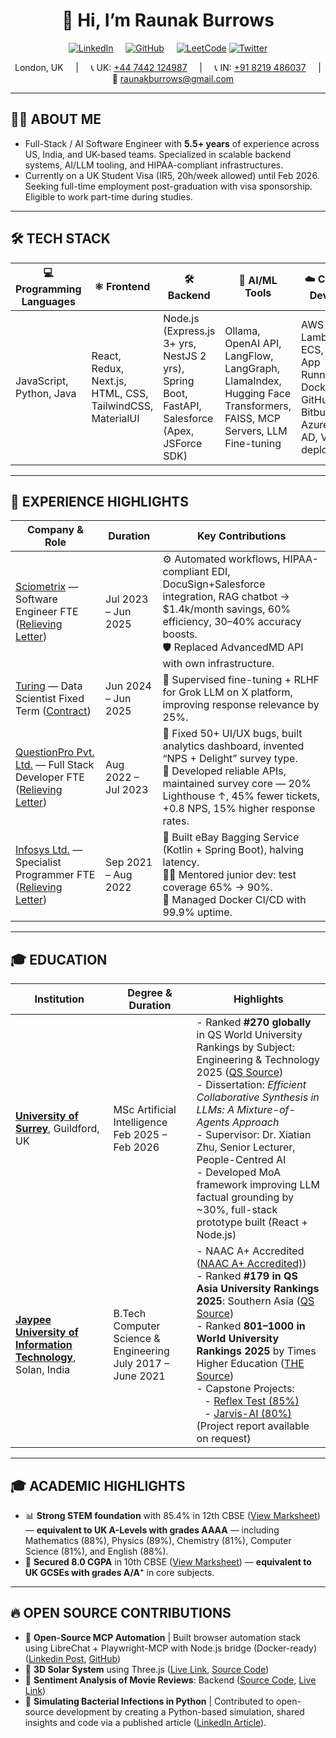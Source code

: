<div align="center">

# 👋 Hi, I’m Raunak Burrows

[![LinkedIn](https://img.shields.io/badge/-LinkedIn-blue?style=flat-square&logo=linkedin)](https://linkedin.com/in/raunak-burrows) &nbsp;&nbsp;&nbsp;
[![GitHub](https://img.shields.io/badge/-GitHub-black?style=flat-square&logo=github)](https://github.com/burrows99) &nbsp;&nbsp;&nbsp;
[![LeetCode](https://img.shields.io/badge/-LeetCode-FFA116?style=flat-square&logo=leetcode)](https://leetcode.com/u/raunakburrows/)
[![Twitter](https://img.shields.io/badge/-Twitter-1DA1F2?style=flat-square&logo=twitter)](https://x.com/burrows_raunak)


London, UK &nbsp;&nbsp;&nbsp; | &nbsp;&nbsp;&nbsp; 📞 UK: [+44 7442 124987](tel:+447442124987) &nbsp;&nbsp;&nbsp; | &nbsp;&nbsp;&nbsp; 📞 IN: [+91 8219 486037](tel:+918219486037) &nbsp;&nbsp;&nbsp; | &nbsp;&nbsp;&nbsp; 📧 raunakburrows@gmail.com

</div>

---

## 👨‍💻 ABOUT ME

- Full-Stack / AI Software Engineer with **5.5+ years** of experience across US, India, and UK-based teams. Specialized in scalable backend systems, AI/LLM tooling, and HIPAA-compliant infrastructures.
- Currently on a UK Student Visa (IR5, 20h/week allowed)
until Feb 2026. Seeking full-time employment post-graduation with visa sponsorship. Eligible to work part-time during studies.

---

## 🛠️ TECH STACK

| 💻 Programming Languages | ⚛️ Frontend                                               | 🛠️ Backend                                                                                     | 🤖 AI/ML Tools                                                                                                      | ☁️ Cloud / DevOps                                                                                          | 🗄️ Databases              | 🧩 Integrations & APIs                           |
| ------------------------ | --------------------------------------------------------- | ----------------------------------------------------------------------------------------------- | ------------------------------------------------------------------------------------------------------------------- | ---------------------------------------------------------------------------------------------------------- | -------------------------- | ------------------------------------------------ |
| JavaScript, Python, Java | React, Redux, Next.js, HTML, CSS, TailwindCSS, MaterialUI | Node.js (Express.js 3+ yrs, NestJS 2 yrs), Spring Boot, FastAPI, Salesforce (Apex, JSForce SDK) | Ollama, OpenAI API, LangFlow, LangGraph, LlamaIndex, Hugging Face Transformers, FAISS, MCP Servers, LLM Fine-tuning | AWS (EC2, Lambda, ECS, EKS, App Runner), Docker, Git, GitHub, Bitbucket, Azure Entra AD, Vercel deployment | PostgreSQL, MySQL, MongoDB | Salesforce, DocuSign API, Stripe, UPI, Bitbucket |


---

## 💼 EXPERIENCE HIGHLIGHTS

| Company & Role                                                                                          | Duration                  | Key Contributions                                                                                                                                                                                                                       |
|-------------------------------------------------------------------------------------------------------|---------------------------|----------------------------------------------------------------------------------------------------------------------------------------------------------------------------------------------------------------------------------------|
| [Sciometrix](https://sciometrix.com) — Software Engineer FTE ([Relieving Letter](https://drive.google.com/file/d/1WErbs1nSxd4TZe9UdrtndT9MPEUpNMDx/view?usp=sharing))                                           | Jul 2023 – Jun 2025       | ⚙️ Automated workflows, HIPAA-compliant EDI, DocuSign+Salesforce integration, RAG chatbot → $1.4k/month savings, 60% efficiency, 30–40% accuracy boosts.<br>🛡️ Replaced AdvancedMD API with own infrastructure.                         |
| [Turing](https://www.turing.com) — Data Scientist Fixed Term ([Contract](https://drive.google.com/file/d/1EBKaDMB8TcWLxmiMYF_yCYTSOFIZ9ZHV/view?usp=sharing))                                           | Jun 2024 – Jun 2025       | 🤖 Supervised fine-tuning + RLHF for Grok LLM on X platform, improving response relevance by 25%.                                                                                                                                       |
| [QuestionPro Pvt. Ltd.](https://www.questionpro.com) — Full Stack Developer FTE ([Relieving Letter](https://drive.google.com/file/d/1ChjryCJHe-3Ys25Nx1F5otmmPbVx6yQ9/view?usp=sharing))                        | Aug 2022 – Jul 2023       | 🐞 Fixed 50+ UI/UX bugs, built analytics dashboard, invented “NPS + Delight” survey type.<br>🔗 Developed reliable APIs, maintained survey core — 20% Lighthouse ↑, 45% fewer tickets, +0.8 NPS, 15% higher response rates.              |
| [Infosys Ltd.](https://www.infosys.com) — Specialist Programmer FTE ([Relieving Letter](https://drive.google.com/file/d/1zaYFpfwA60RScM3I1pGkZFvuGVs8_klR/view?usp=sharing))                                    | Sep 2021 – Aug 2022       | 🚀 Built eBay Bagging Service (Kotlin + Spring Boot), halving latency.<br>🧑‍🏫 Mentored junior dev: test coverage 65% → 90%.<br>🐳 Managed Docker CI/CD with 99.9% uptime.                                                                   |

---

## 🎓 EDUCATION

| Institution                                                                              | Degree & Duration                                              | Highlights                                                                                                                                                                                                                                                                                                                                                                                                                                                                                                                                                                                                                                                       |
| ---------------------------------------------------------------------------------------- | -------------------------------------------------------------- | ---------------------------------------------------------------------------------------------------------------------------------------------------------------------------------------------------------------------------------------------------------------------------------------------------------------------------------------------------------------------------------------------------------------------------------------------------------------------------------------------------------------------------------------------------------------------------------------------------------------------------------------------------------------- |
| **[University of Surrey](https://www.surrey.ac.uk/)**, Guildford, UK                     | MSc Artificial Intelligence<br>Feb 2025 – Feb 2026             | - Ranked **#270 globally** in QS World University Rankings by Subject: Engineering & Technology 2025 ([QS Source](https://www.topuniversities.com/university-subject-rankings/engineering-technology?search=University%20of%20Surrey))<br>- Dissertation: *Efficient Collaborative Synthesis in LLMs: A Mixture-of-Agents Approach*<br>- Supervisor: Dr. Xiatian Zhu, Senior Lecturer, People-Centred AI<br>- Developed MoA framework improving LLM factual grounding by \~30%, full-stack prototype built (React + Node.js) |
| **[Jaypee University of Information Technology](https://www.juit.ac.in/)**, Solan, India | B.Tech Computer Science & Engineering<br>July 2017 – June 2021 | - NAAC A+ Accredited ([NAAC A+ Accredited)](https://www.juit.ac.in/rankings-and-recognitions))<br>- Ranked **#179 in QS Asia University Rankings 2025**: Southern Asia ([QS Source](https://www.juit.ac.in/rankings-and-recognitions))<br>- Ranked **801–1000 in World University Rankings 2025** by Times Higher Education ([THE Source](https://www.juit.ac.in/rankings-and-recognitions))<br>- Capstone Projects:<br>    - [Reflex Test (85%)](https://github.com/burrows99/reflex-test)<br>    - [Jarvis-AI (80%)](https://github.com/burrows99/jarvis-ai) (Project report available on request)                                                            |


---


## 🎓 ACADEMIC HIGHLIGHTS

- 📊 **Strong STEM foundation** with 85.4% in 12th CBSE ([View Marksheet](https://drive.google.com/file/d/1P5O4wUi1EOmlxBjI9EyUuRhPeSHD_7ZY/view)) — **equivalent to UK A-Levels with grades AAAA** — including Mathematics (88%), Physics (89%), Chemistry (81%), Computer Science (81%), and English (88%).  
- 🎯 **Secured 8.0 CGPA** in 10th CBSE ([View Marksheet](https://drive.google.com/file/d/1Er4Xx8Kq_pB38X3aZjh5Nc9xO2nprPGs/view)) — **equivalent to UK GCSEs with grades A/A⁺** in core subjects.

---

## 🔥 OPEN SOURCE CONTRIBUTIONS

- 🤖 **Open-Source MCP Automation** | Built browser automation stack using LibreChat + Playwright-MCP with Node.js bridge (Docker-ready) ([Linkedin Post](https://www.linkedin.com/feed/update/urn:li:activity:7356798113082224642/), [GitHub](https://github.com/burrows99/LibreChat))
- 🌌 **3D Solar System** using Three.js ([Live Link](https://solar-system-engine.onrender.com/), [Source Code](https://github.com/burrows99/solar_system))  
- 🎥 **Sentiment Analysis of Movie Reviews**: Backend ([Source Code](https://github.com/burrows99/elastiq-backend), [Live Link](https://elastiq-backend.onrender.com/))  
- 🦠 **Simulating Bacterial Infections in Python** | Contributed to open-source development by creating a Python-based simulation, shared insights and code via a published article ([LinkedIn Article](https://www.linkedin.com/pulse/simulating-bacterial-infections-python-my-experience-surrey-burrows-xsuwf/?trackingId=Okbck%2FvgRxm0bm6e2Nc6Nw%3D%3D)).
